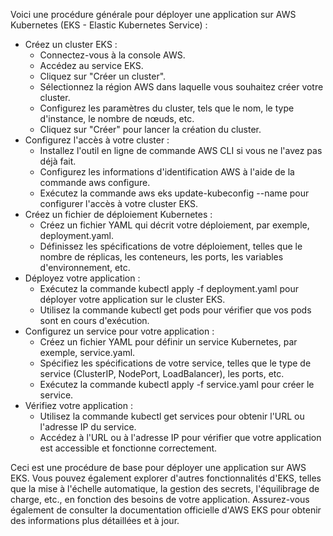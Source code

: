 Voici une procédure générale pour déployer une application sur AWS Kubernetes (EKS - Elastic Kubernetes Service) :

- Créez un cluster EKS :
  - Connectez-vous à la console AWS.
  - Accédez au service EKS.
  - Cliquez sur "Créer un cluster".
  - Sélectionnez la région AWS dans laquelle vous souhaitez créer votre cluster.
  - Configurez les paramètres du cluster, tels que le nom, le type d'instance, le nombre de nœuds, etc.
  - Cliquez sur "Créer" pour lancer la création du cluster.
- Configurez l'accès à votre cluster :
  - Installez l'outil en ligne de commande AWS CLI si vous ne l'avez pas déjà fait.
  - Configurez les informations d'identification AWS à l'aide de la commande aws configure.
  - Exécutez la commande aws eks update-kubeconfig --name <nom-du-cluster> pour configurer l'accès à votre cluster EKS.
- Créez un fichier de déploiement Kubernetes :
  - Créez un fichier YAML qui décrit votre déploiement, par exemple, deployment.yaml.
  - Définissez les spécifications de votre déploiement, telles que le nombre de réplicas, les conteneurs, les ports, les variables d'environnement, etc.
- Déployez votre application :
  - Exécutez la commande kubectl apply -f deployment.yaml pour déployer votre application sur le cluster EKS.
  - Utilisez la commande kubectl get pods pour vérifier que vos pods sont en cours d'exécution.
- Configurez un service pour votre application :
  - Créez un fichier YAML pour définir un service Kubernetes, par exemple, service.yaml.
  - Spécifiez les spécifications de votre service, telles que le type de service (ClusterIP, NodePort, LoadBalancer), les ports, etc.
  - Exécutez la commande kubectl apply -f service.yaml pour créer le service.
- Vérifiez votre application :
  - Utilisez la commande kubectl get services pour obtenir l'URL ou l'adresse IP du service.
  - Accédez à l'URL ou à l'adresse IP pour vérifier que votre application est accessible et fonctionne correctement.

Ceci est une procédure de base pour déployer une application sur AWS EKS. Vous pouvez également explorer d'autres fonctionnalités d'EKS, 
telles que la mise à l'échelle automatique, la gestion des secrets, l'équilibrage de charge, etc., en fonction des besoins de votre application. 
Assurez-vous également de consulter la documentation officielle d'AWS EKS pour obtenir des informations plus détaillées et à jour.
